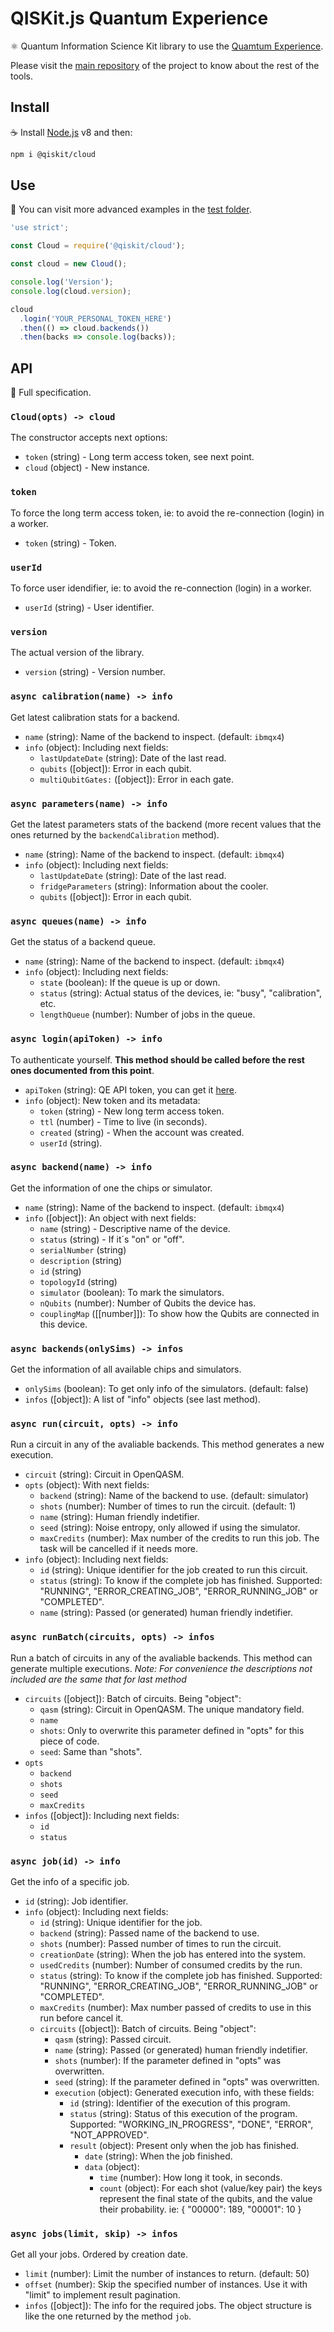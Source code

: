 # QISKit.js Quantum Experience

:atom_symbol: Quantum Information Science Kit library to use the [Quamtum Experience](https://quantumexperience.ng.bluemix.net).

Please visit the [main repository](https://github.com/QISKit/qiskit-js) of the project to know about the rest of the tools.

## Install

:coffee: Install [Node.js](https://nodejs.org/download) v8 and then:

```sh
npm i @qiskit/cloud
```

## Use

:pencil: You can visit more advanced examples in the [test folder](test).

```js
'use strict';

const Cloud = require('@qiskit/cloud');

const cloud = new Cloud();

console.log('Version');
console.log(cloud.version);

cloud
  .login('YOUR_PERSONAL_TOKEN_HERE')
  .then(() => cloud.backends())
  .then(backs => console.log(backs));
```

## API

:eyes: Full specification.

### `Cloud(opts) -> cloud`

The constructor accepts next options:

* `token` (string) - Long term access token, see next point.
* `cloud` (object) - New instance.

### `token`

To force the long term access token, ie: to avoid the re-connection (login) in a worker.

* `token` (string) - Token.

### `userId`

To force user idendifier, ie: to avoid the re-connection (login) in a worker.

* `userId` (string) - User identifier.

### `version`

The actual version of the library.

* `version` (string) - Version number.

### `async calibration(name) -> info`

Get latest calibration stats for a backend.

* `name` (string): Name of the backend to inspect. (default: `ibmqx4`)
* `info` (object): Including next fields:
  * `lastUpdateDate` (string): Date of the last read.
  * `qubits` ([object]): Error in each qubit.
  * `multiQubitGates:` ([object]): Error in each gate.

### `async parameters(name) -> info`

Get the latest parameters stats of the backend (more recent values that the ones returned by the `backendCalibration` method).

* `name` (string): Name of the backend to inspect. (default: `ibmqx4`)
* `info` (object): Including next fields:
  * `lastUpdateDate` (string): Date of the last read.
  * `fridgeParameters` (string): Information about the cooler.
  * `qubits` ([object]): Error in each qubit.

### `async queues(name) -> info`

Get the status of a backend queue.

* `name` (string): Name of the backend to inspect. (default: `ibmqx4`)
* `info` (object): Including next fields:
  * `state` (boolean): If the queue is up or down.
  * `status` (string): Actual status of the devices, ie: "busy", "calibration", etc.
  * `lengthQueue` (number): Number of jobs in the queue.

### `async login(apiToken) -> info`

To authenticate yourself. **This method should be called before the rest ones documented from this point**.

* `apiToken` (string): QE API token, you can get it [here](https://quantumexperience.ng.bluemix.net/qx/account).
* `info` (object): New token and its metadata:
  * `token` (string) - New long term access token.
  * `ttl` (number) - Time to live (in seconds).
  * `created` (string) - When the account was created.
  * `userId` (string).

### `async backend(name) -> info`

Get the information of one the chips or simulator.

* `name` (string): Name of the backend to inspect. (default: `ibmqx4`)
* `info` ([object]): An object with next fields:
  * `name` (string) - Descriptive name of the device.
  * `status` (string) - If it´s "on" or "off".
  * `serialNumber` (string)
  * `description` (string)
  * `id` (string)
  * `topologyId` (string)
  * `simulator` (boolean): To mark the simulators.
  * `nQubits` (number): Number of Qubits the device has.
  * `couplingMap` ([[number]]): To show how the Qubits are connected in this device.

### `async backends(onlySims) -> infos`

Get the information of all available chips and simulators.

* `onlySims` (boolean): To get only info of the simulators. (default: false)
* `infos` ([object]): A list of "info" objects (see last method).

### `async run(circuit, opts) -> info`

Run a circuit in any of the avaliable backends. This method generates a new execution.

* `circuit` (string): Circuit in OpenQASM.
* `opts` (object): With next fields:
  * `backend` (string): Name of the backend to use. (default: simulator)
  * `shots` (number): Number of times to run the circuit. (default: 1)
  * `name` (string): Human friendly indetifier.
  * `seed` (string): Noise entropy, only allowed if using the simulator.
  * `maxCredits` (number): Max number of the credits to run this job. The task will be cancelled if it needs more.
* `info` (object): Including next fields:
  * `id` (string): Unique identifier for the job created to run this circuit.
  * `status` (string): To know if the complete job has finished. Supported: "RUNNING", "ERROR_CREATING_JOB", "ERROR_RUNNING_JOB" or "COMPLETED".
  * `name` (string): Passed (or generated) human friendly indetifier.

### `async runBatch(circuits, opts) -> infos`

Run a batch of circuits in any of the avaliable backends. This method can generate multiple executions. _Note: For convenience the descriptions not included are the same that for last method_

* `circuits` ([object]): Batch of circuits. Being "object":
  * `qasm` (string): Circuit in OpenQASM. The unique mandatory field.
  * `name`
  * `shots`: Only to overwrite this parameter defined in "opts" for this piece of code.
  * `seed`: Same than "shots".
* `opts`
  * `backend`
  * `shots`
  * `seed`
  * `maxCredits`
* `infos` ([object]): Including next fields:
  * `id`
  * `status`

### `async job(id) -> info`

Get the info of a specific job.

* `id` (string): Job identifier.
* `info` (object): Including next fields:
  * `id` (string): Unique identifier for the job.
  * `backend` (string): Passed name of the backend to use.
  * `shots` (number): Passed number of times to run the circuit.
  * `creationDate` (string): When the job has entered into the system.
  * `usedCredits` (number): Number of consumed credits by the run.
  * `status` (string): To know if the complete job has finished. Supported: "RUNNING", "ERROR_CREATING_JOB", "ERROR_RUNNING_JOB" or "COMPLETED".
  * `maxCredits` (number): Max number passed of credits to use in this run before cancel it.
  * `circuits` ([object]): Batch of circuits. Being "object":
    * `qasm` (string): Passed circuit.
    * `name` (string): Passed (or generated) human friendly indetifier.
    * `shots` (number): If the parameter defined in "opts" was overwritten.
    * `seed` (string): If the parameter defined in "opts" was overwritten.
    * `execution` (object): Generated execution info, with these fields:
      * `id` (string): Identifier of the execution of this program.
      * `status` (string): Status of this execution of the program. Supported: "WORKING_IN_PROGRESS", "DONE", "ERROR", "NOT_APPROVED".
      * `result` (object): Present only when the job has finished.
        * `date` (string): When the job finished.
        * `data` (object):
          * `time` (number): How long it took, in seconds.
          * `count` (object): For each shot (value/key pair) the keys represent the final state of the qubits, and the value their probability. ie: { "00000": 189, "00001": 10 }

### `async jobs(limit, skip) -> infos`

Get all your jobs. Ordered by creation date.

* `limit` (number): Limit the number of instances to return. (default: 50)
* `offset` (number): Skip the specified number of instances. Use it with "limit" to implement result pagination.
* `infos` ([object]): The info for the required jobs. The object structure is like the one returned by the method `job`.
